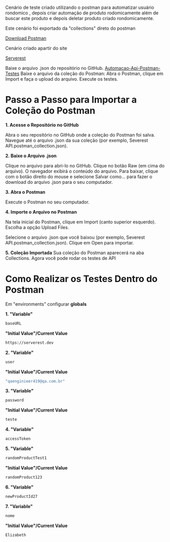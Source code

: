Cenário de teste criado utilizando o postman para automatizar usuário rondomico ,
depois criar automação de produto rodomicamente além de
buscar este produto e depois deletar produto criado rondomicamente.

Este cenário foi exportado da "collections" direto do postman 

[Download Postman](https://www.postman.com/downloads/)

Cenário criado apartir do site 

[Serverest](https://serverest.dev/)


Baixe o arquivo .json do repositório no GitHub.  [Automacao-Api-Postman-Testes](https://github.com/ElizabethGomes-QAEngineer/Automacao-Api-Postman-Testes.git)
Baixe o arquivo da coleção do Postman:
Abra o Postman, clique em Import e faça o upload do arquivo.
Execute os testes.


# Passo a Passo para Importar a Coleção do Postman

**1. Acesse o Repositório no GitHub**
   
Abra o seu repositório no GitHub onde a coleção do Postman foi salva.
Navegue até o arquivo .json da sua coleção (por exemplo, Severest API.postman_collection.json).

**2. Baixe o Arquivo .json**
   
Clique no arquivo para abri-lo no GitHub.
Clique no botão Raw (em cima do arquivo).
O navegador exibirá o conteúdo do arquivo. Para baixar, clique com o botão direito do mouse e selecione Salvar como... para fazer o download do arquivo .json para o seu computador.

**3. Abra o Postman**
   
Execute o Postman no seu computador.

**4. Importe o Arquivo no Postman**
 
Na tela inicial do Postman, clique em Import (canto superior esquerdo).
Escolha a opção Upload Files.

Selecione o arquivo .json que você baixou (por exemplo, Severest API.postman_collection.json).
Clique em Open para importar.

**5. Coleção Importada**
Sua coleção do Postman aparecerá na aba Collections. Agora você pode rodar os testes de API



# Como Realizar os Testes Dentro do Postman

Em "environments" configurar **globals** 

**1. "Variable"**

```bash
baseURL
```

**"Initial Value"/Current Value**

```bash
https://serverest.dev
```

**2. "Variable"**

```bash
user
```

**"Initial Value"/Current Value**

```bash
"qaenginieer419@qa.com.br"
```


**3. "Variable"**

```bash
password
```
**"Initial Value"/Current Value**

```bash
teste
```

**4. "Variable"**

```bash
accessToken
```

**5. "Variable"**

```bash
randomProductTest1
```

**"Initial Value"/Current Value**

```bash
randomProduct123
```

**6. "Variable"**

```bash
newProductId27
```

**7. "Variable"**
```bash
nome
```
**"Initial Value"/Current Value**

```bash
Elizabeth
```



   
